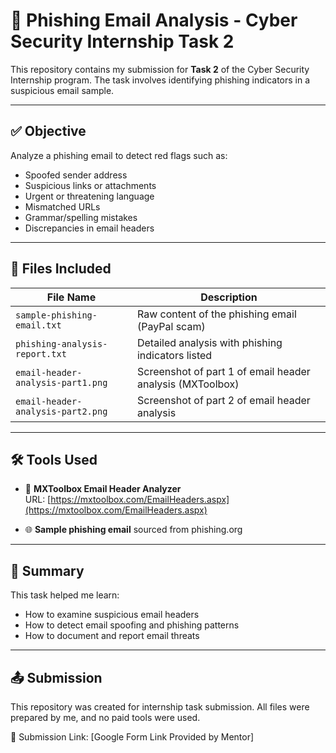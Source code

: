 # 📧 Phishing Email Analysis - Cyber Security Internship Task 2

This repository contains my submission for **Task 2** of the Cyber Security Internship program. The task involves identifying phishing indicators in a suspicious email sample.

---

## ✅ Objective

Analyze a phishing email to detect red flags such as:
- Spoofed sender address
- Suspicious links or attachments
- Urgent or threatening language
- Mismatched URLs
- Grammar/spelling mistakes
- Discrepancies in email headers

---

## 📂 Files Included

| File Name                        | Description                                           |
|----------------------------------|-------------------------------------------------------|
| `sample-phishing-email.txt`      | Raw content of the phishing email (PayPal scam)       |
| `phishing-analysis-report.txt`   | Detailed analysis with phishing indicators listed     |
| `email-header-analysis-part1.png`| Screenshot of part 1 of email header analysis (MXToolbox) |
| `email-header-analysis-part2.png`| Screenshot of part 2 of email header analysis         |

---

## 🛠 Tools Used

- 🧪 **MXToolbox Email Header Analyzer**  
  URL: [https://mxtoolbox.com/EmailHeaders.aspx](https://mxtoolbox.com/EmailHeaders.aspx)

- 🌐 **Sample phishing email** sourced from phishing.org

---

## 📌 Summary

This task helped me learn:
- How to examine suspicious email headers
- How to detect email spoofing and phishing patterns
- How to document and report email threats

---

## 📤 Submission

This repository was created for internship task submission. All files were prepared by me, and no paid tools were used.

🔗 Submission Link: [Google Form Link Provided by Mentor]

